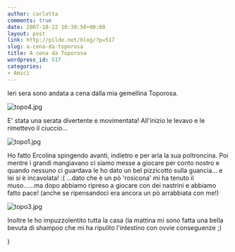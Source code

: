 ```yaml
---
author: carlotta
comments: true
date: 2007-10-22 10:39:58+00:00
layout: post
link: http://pilde.net/blog/?p=517
slug: a-cena-da-toporosa
title: A cena da Toporosa
wordpress_id: 517
categories:
- Amici
---
```


Ieri sera sono andata a cena dalla mia gemellina Toporosa.

![topo4.jpg]({{baseurl}}/uploads/2007/10/topo4.jpg)




E' stata una serata divertente e movimentata! All'inizio le levavo e le rimettevo il ciuccio...

![topo1.jpg]({{baseurl}}/uploads/2007/10/topo1.jpg)




Ho fatto Ercolina spingendo avanti, indietro e per aria la sua poltroncina. 
Poi mentre i grandi mangiavano ci siamo messe a giocare per conto nostro e quando nessuno ci guardava le ho dato un bel pizzicotto sulla guancia...  e lei si è incavolata! :( 
...dato che è un pò 'rosicona' mi ha tenuto il muso......ma dopo abbiamo ripreso a giocare con dei nastrini e abbiamo fatto pace!
(anche se ripensandoci era ancora un pò arrabbiata con me!)




![topo3.jpg]({{baseurl}}/uploads/2007/10/topo3.jpg)




Inoltre le ho impuzzolentito tutta la casa (la mattina mi sono fatta una bella bevuta di shampoo che mi ha ripulito l'intestino con ovvie conseguenze ;)


 )






